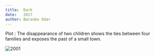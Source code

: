 ```yaml
---
title:  Dark
date:   2017
author: Baranbo Odar
---
```


Plot : The disappearance of two children shows the ties between four families and exposes the past of a small town.

![2001](img/dark.png)
